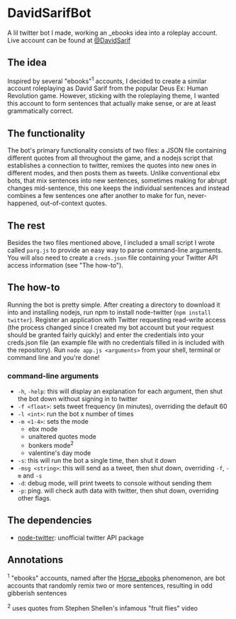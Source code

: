 # DavidSarifBot
A lil twitter bot I made, working an \_ebooks idea into a roleplay account. Live account can be found at [@DavidSarif](https://twitter.com/DavidSarif)

## The idea
Inspired by several "ebooks"<sup>1</sup> accounts, I decided to create a similar account roleplaying as David Sarif from the popular Deus Ex: Human Revolution game. However, sticking with the roleplaying theme, I wanted this account to form sentences that actually make sense, or are at least grammatically correct.

## The functionality
The bot's primary functionality consists of two files: a JSON file containing different quotes from all throughout the game, and a nodejs script that establishes a connection to twitter, remixes the quotes into new ones in different modes, and then posts them as tweets. Unlike conventional ebx bots, that mix sentences into new sentences, sometimes making for abrupt changes mid-sentence, this one keeps the individual sentences and instead combines a few sentences one after another to make for fun, never-happened, out-of-context quotes.

## The rest
Besides the two files mentioned above, I included a small script I wrote called `parg.js` to provide an easy way to parse command-line arguments. You will also need to create a `creds.json` file containing your Twitter API access information (see "The how-to").

## The how-to
Running the bot is pretty simple. After creating a directory to download it into and installing nodejs, run npm to install node-twitter (`npm install twitter`). Register an application with Twitter requesting read-write access (the process changed since I created my bot account but your request should be granted fairly quickly) and enter the credentials into your creds.json file (an example file with no credentials filled in is included with the repository). Run `node app.js <arguments>` from your shell, terminal or command line and you're done!

### command-line arguments
* `-h`, `-help`: this will display an explanation for each argument, then shut the bot down without signing in to twitter
* `-f <float>`: sets tweet frequency (in minutes), overriding the default 60
* `-l <int>`: run the bot x number of times
* `-m <1-4>`: sets the mode
  * ebx mode
  * unaltered quotes mode
  * bonkers mode<sup>2</sup>
  * valentine's day mode
* `-s`: this will run the bot a single time, then shut it down
* `-msg <string>`: this will send <string> as a tweet, then shut down, overriding `-f`, `-m` and `-s`
* `-d`: debug mode, will print tweets to console without sending them
* `-p`: ping. will check auth data with twitter, then shut down, overriding other flags.

## The dependencies
* [node-twitter](https://github.com/desmondmorris/node-twitter): unofficial twitter API package

## Annotations
<sup>1</sup> "ebooks" accounts, named after the [Horse_ebooks](https://en.wikipedia.org/wiki/Horse_ebooks) phenomenon, are bot accounts that randomly remix two or more sentences, resulting in odd gibberish sentences

<sup>2</sup> uses quotes from Stephen Shellen's infamous "fruit flies" video
